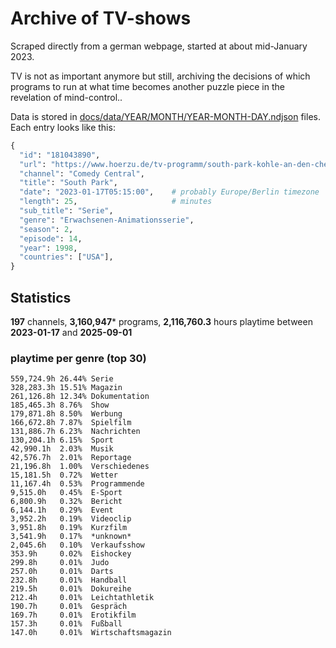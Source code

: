 # Archive of TV-shows

Scraped directly from a german webpage, started at about mid-January 2023.

TV is not as important anymore but still, archiving the decisions of which programs to run at what time
becomes another puzzle piece in the revelation of mind-control.. 

Data is stored in [docs/data/YEAR/MONTH/YEAR-MONTH-DAY.ndjson](docs/data/) files. 
Each entry looks like this:

```python
{
  "id": "181043890", 
  "url": "https://www.hoerzu.de/tv-programm/south-park-kohle-an-den-chefkoch/bid_181043890/", 
  "channel": "Comedy Central", 
  "title": "South Park", 
  "date": "2023-01-17T05:15:00",    # probably Europe/Berlin timezone 
  "length": 25,                     # minutes 
  "sub_title": "Serie", 
  "genre": "Erwachsenen-Animationsserie", 
  "season": 2, 
  "episode": 14, 
  "year": 1998, 
  "countries": ["USA"],
}
```

## Statistics

**197** channels, **3,160,947*** programs, **2,116,760.3** hours playtime between **2023-01-17** and **2025-09-01**


### playtime per genre (top 30)

    559,724.9h 26.44% Serie
    328,283.3h 15.51% Magazin
    261,126.8h 12.34% Dokumentation
    185,465.3h 8.76%  Show
    179,871.8h 8.50%  Werbung
    166,672.8h 7.87%  Spielfilm
    131,886.7h 6.23%  Nachrichten
    130,204.1h 6.15%  Sport
    42,990.1h  2.03%  Musik
    42,576.7h  2.01%  Reportage
    21,196.8h  1.00%  Verschiedenes
    15,181.5h  0.72%  Wetter
    11,167.4h  0.53%  Programmende
    9,515.0h   0.45%  E-Sport
    6,800.9h   0.32%  Bericht
    6,144.1h   0.29%  Event
    3,952.2h   0.19%  Videoclip
    3,951.8h   0.19%  Kurzfilm
    3,541.9h   0.17%  *unknown*
    2,045.6h   0.10%  Verkaufsshow
    353.9h     0.02%  Eishockey
    299.8h     0.01%  Judo
    257.0h     0.01%  Darts
    232.8h     0.01%  Handball
    219.5h     0.01%  Dokureihe
    212.4h     0.01%  Leichtathletik
    190.7h     0.01%  Gespräch
    169.7h     0.01%  Erotikfilm
    157.3h     0.01%  Fußball
    147.0h     0.01%  Wirtschaftsmagazin
